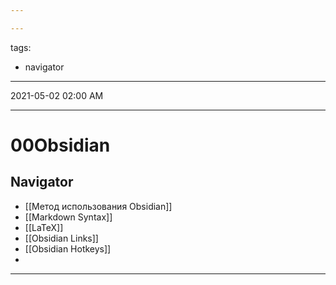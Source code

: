 ```yaml
---

---
```

tags:
- navigator
---
2021-05-02 02:00 AM
***

# 00Obsidian
## Navigator
- [[Метод использования Obsidian]]
- [[Markdown Syntax]]
- [[LaTeX]]
- [[Obsidian Links]]
- [[Obsidian Hotkeys]]
- 
***


